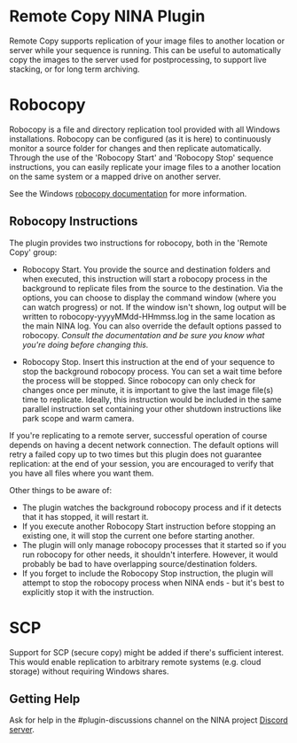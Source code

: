 # Remote Copy NINA Plugin

Remote Copy supports replication of your image files to another location or server while your sequence is running.  This can be useful to automatically copy the images to the server used for postprocessing, to support live stacking, or for long term archiving.

# Robocopy #
Robocopy is a file and directory replication tool provided with all Windows installations.  Robocopy can be configured (as it is here) to continuously monitor a source folder for changes and then replicate automatically.  Through the use of the 'Robocopy Start' and 'Robocopy Stop' sequence instructions, you can easily replicate your image files to a another location on the same system or a mapped drive on another server.

See the Windows [robocopy documentation](https://docs.microsoft.com/en-us/windows-server/administration/windows-commands/robocopy) for more information.

## Robocopy Instructions ##
The plugin provides two instructions for robocopy, both in the 'Remote Copy' group:
* Robocopy Start.  You provide the source and destination folders and when executed, this instruction will start a robocopy process in the background to replicate files from the source to the destination.  Via the options, you can choose to display the command window (where you can watch progress) or not.  If the window isn't shown, log output will be written to robocopy-yyyyMMdd-HHmmss.log in the same location as the main NINA log.  You can also override the default options passed to robocopy.  *Consult the documentation and be sure you know what you're doing before changing this.*

* Robocopy Stop.  Insert this instruction at the end of your sequence to stop the background robocopy process.  You can set a wait time before the process will be stopped.  Since robocopy can only check for changes once per minute, it is important to give the last image file(s) time to replicate.  Ideally, this instruction would be included in the same parallel instruction set containing your other shutdown instructions like park scope and warm camera.

If you're replicating to a remote server, successful operation of course depends on having a decent network connection.  The default options will retry a failed copy up to two times but this plugin does not guarantee replication: at the end of your session, you are encouraged to verify that you have all files where you want them.

Other things to be aware of:
* The plugin watches the background robocopy process and if it detects that it has stopped, it will restart it.
* If you execute another Robocopy Start instruction before stopping an existing one, it will stop the current one before starting another.
* The plugin will only manage robocopy processes that it started so if you run robocopy for other needs, it shouldn't interfere.  However, it would probably be bad to have overlapping source/destination folders.
* If you forget to include the Robocopy Stop instruction, the plugin will attempt to stop the robocopy process when NINA ends - but it's best to explicitly stop it with the instruction.

# SCP #
Support for SCP (secure copy) might be added if there's sufficient interest.  This would enable replication to arbitrary remote systems (e.g. cloud storage) without requiring Windows shares.

## Getting Help
Ask for help in the #plugin-discussions channel on the NINA project [Discord server](https://discord.com/invite/rWRbVbw).

